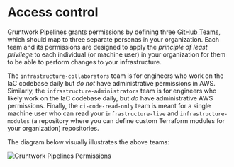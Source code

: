 # Access control

Gruntwork Pipelines grants permissions by defining three [GitHub Teams](https://docs.github.com/en/organizations/organizing-members-into-teams/about-teams), which should map to three separate personas in your organization. Each team and its permissions are designed to apply the _principle of least privilege_ to each individual (or machine user) in your organization for them to be able to perform changes to your infrastructure.

The `infrastructure-collaborators` team is for engineers who work on the IaC codebase daily but _do not_ have administrative permissions in AWS. Similarly, the `infrastructure-administrators` team is for engineers who likely work on the IaC codebase daily, but _do_ have administrative AWS permissions. Finally, the `ci-code-read-only` team is meant for a single machine user who can read your `infrastructure-live` and `infrastructure-modules` (a repository where you can define custom Terraform modules for your organization) repositories.

The diagram below visually illustrates the above teams:

![Gruntwork Pipelines Permissions](/img/pipelines/how-it-works/pipelines_security.png)


<!-- ##DOCS-SOURCER-START
{
  "sourcePlugin": "local-copier",
  "hash": "de82890cf18b2e015e1b08a0e51b586a"
}
##DOCS-SOURCER-END -->
